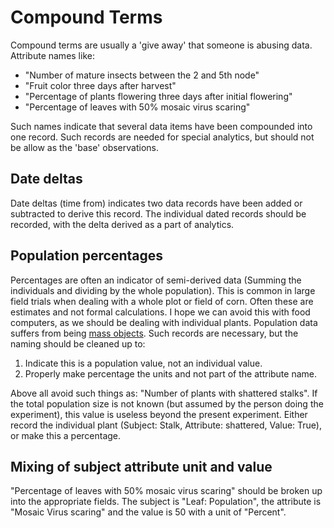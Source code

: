 # Compound Terms
Compound terms are usually a 'give away' that someone is abusing data.
Attribute names like:
* "Number of mature insects between the 2 and 5th node"
* "Fruit color three days after harvest"
* "Percentage of plants flowering three days after initial flowering"
* "Percentage of leaves with 50% mosaic virus scaring"

Such names indicate that several data items have been compounded into one record.  Such records are needed for special analytics, but should not be allow as the 'base' observations.

## Date deltas
Date deltas (time from) indicates two data records have been added or subtracted to derive this record.  The individual dated records should be recorded, with the delta derived as a part of analytics.

## Population percentages
Percentages are often an indicator of semi-derived data (Summing the individuals and dividing by the whole population).  This is common in large field trials when dealing with a whole plot or field of corn.  Often these are estimates and not formal calculations.  I hope we can avoid this with food computers, as we should be dealing with individual plants.  Population data suffers from being [mass objects](https://github.com/futureag/blog/wiki/Data-Model:-Mass-Objects).  Such records are necessary, but the naming should be cleaned up to:
1. Indicate this is a population value, not an individual value.
2. Properly make percentage the units and not part of the attribute name.

Above all avoid such things as: "Number of plants with shattered stalks".  If the total population size is not known (but assumed by the person doing the experiment), this value is useless beyond the present experiment.  Either record the individual plant (Subject: Stalk, Attribute: shattered, Value: True), or make this a percentage.

## Mixing of subject attribute unit and value
"Percentage of leaves with 50% mosaic virus scaring" should be broken up into the appropriate fields.  The subject is "Leaf: Population", the attribute is "Mosaic Virus scaring" and the value is 50 with a unit of "Percent".